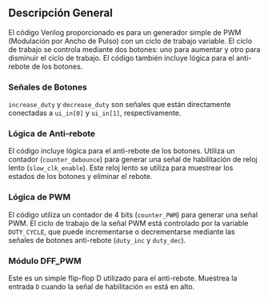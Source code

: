 ## Descripción General
El código Verilog proporcionado es para un generador simple de PWM (Modulación por Ancho de Pulso) con un ciclo de trabajo variable. 
El ciclo de trabajo se controla mediante dos botones: uno para aumentar y otro para disminuir el ciclo de trabajo. El código también incluye lógica para el anti-rebote de los botones.
    
### Señales de Botones
`increase_duty` y `decrease_duty` son señales que están directamente conectadas a `ui_in[0]` y `ui_in[1]`, respectivamente.
    
### Lógica de Anti-rebote
El código incluye lógica para el anti-rebote de los botones. Utiliza un contador (`counter_debounce`) para generar una señal de habilitación de reloj lento (`slow_clk_enable`). 
Este reloj lento se utiliza para muestrear los estados de los botones y eliminar el rebote.
    
### Lógica de PWM
El código utiliza un contador de 4 bits (`counter_PWM`) para generar una señal PWM. El ciclo de trabajo de la señal PWM está controlado por la variable `DUTY_CYCLE`, 
que puede incrementarse o decrementarse mediante las señales de botones anti-rebote (`duty_inc` y `duty_dec`).

### Módulo DFF_PWM
Este es un simple flip-flop D utilizado para el anti-rebote. Muestrea la entrada `D` cuando la señal de habilitación `en` está en alto.

